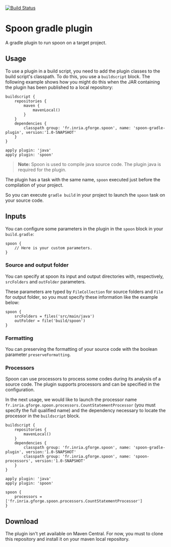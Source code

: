 [![Build Status](https://travis-ci.org/SpoonLabs/spoon-gradle-plugin.svg?branch=master)](https://travis-ci.org/SpoonLabs/spoon-gradle-plugin)

# Spoon gradle plugin

A gradle plugin to run spoon on a target project.

## Usage

To use a plugin in a build script, you need to add the plugin classes to the build script's classpath.
To do this, you use a `buildscript` block. The following example shows how you might do this when
the JAR containing the plugin has been published to a local repository:

```
buildscript {
    repositories {
        maven {
            mavenLocal()
        }
    }
    dependencies {
        classpath group: 'fr.inria.gforge.spoon', name: 'spoon-gradle-plugin', version:'1.0-SNAPSHOT'
    }
}

apply plugin: 'java'
apply plugin: 'spoon'
```

> **Note:** Spoon is used to compile java source code. The plugin java is required for the plugin.

The plugin has a task with the same name, `spoon` executed just before the compilation of your project.

So you can execute `gradle build` in your project to launch the `spoon` task on your source code.

## Inputs

You can configure some parameters in the plugin in the `spoon` block in your `build.gradle`:

```
spoon {
    // Here is your custom parameters.
}
```

### Source and output folder

You can specify at spoon its input and output directories with, respectively, `srcFolders` and `outFolder` parameters.

These parameters are typed by `FileCollection` for source folders and `File` for output folder, so you must specify these information like the example below:

```
spoon {
    srcFolders = files('src/main/java')
    outFolder = file('build/spoon')
}
```

### Formatting

You can preserving the formatting of your source code with the boolean parameter `preserveFormatting`.

### Processors

Spoon can use processors to process some codes during its analysis of a source code. The plugin supports processors and can be specified in the configuration.

In the next usage, we would like to launch the processor name `fr.inria.gforge.spoon.processors.CountStatementProcessor` (you must specify the full qualified name) and the dependency necessary to locate the processor in the `buildscript` block.

```
buildscript {
    repositories {
        mavenLocal()
    }
    dependencies {
        classpath group: 'fr.inria.gforge.spoon', name: 'spoon-gradle-plugin', version:'1.0-SNAPSHOT'
        classpath group: 'fr.inria.gforge.spoon', name: 'spoon-processors', version:'1.0-SNAPSHOT'
    }
}

apply plugin: 'java'
apply plugin: 'spoon'

spoon {
    processors = ['fr.inria.gforge.spoon.processors.CountStatementProcessor']
}
```

## Download

The plugin isn't yet available on Maven Central. For now, you must to clone this repository and install it on your maven local repository.